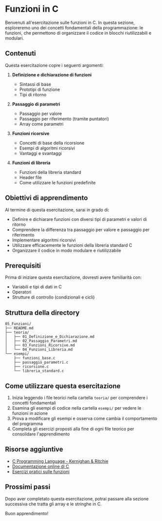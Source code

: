 # Funzioni in C

Benvenuti all'esercitazione sulle funzioni in C. In questa sezione, esploreremo uno dei concetti fondamentali della programmazione: le funzioni, che permettono di organizzare il codice in blocchi riutilizzabili e modulari.

## Contenuti

Questa esercitazione copre i seguenti argomenti:

1. **Definizione e dichiarazione di funzioni**
   - Sintassi di base
   - Prototipi di funzione
   - Tipi di ritorno

2. **Passaggio di parametri**
   - Passaggio per valore
   - Passaggio per riferimento (tramite puntatori)
   - Array come parametri

3. **Funzioni ricorsive**
   - Concetti di base della ricorsione
   - Esempi di algoritmi ricorsivi
   - Vantaggi e svantaggi

4. **Funzioni di libreria**
   - Funzioni della libreria standard
   - Header file
   - Come utilizzare le funzioni predefinite

## Obiettivi di apprendimento

Al termine di questa esercitazione, sarai in grado di:

- Definire e dichiarare funzioni con diversi tipi di parametri e valori di ritorno
- Comprendere la differenza tra passaggio per valore e passaggio per riferimento
- Implementare algoritmi ricorsivi
- Utilizzare efficacemente le funzioni della libreria standard C
- Organizzare il codice in modo modulare e riutilizzabile

## Prerequisiti

Prima di iniziare questa esercitazione, dovresti avere familiarità con:

- Variabili e tipi di dati in C
- Operatori
- Strutture di controllo (condizionali e cicli)

## Struttura della directory

```
05_Funzioni/
├── README.md
├── teoria/
│   ├── 01_Definizione_e_Dichiarazione.md
│   ├── 02_Passaggio_Parametri.md
│   ├── 03_Funzioni_Ricorsive.md
│   └── 04_Funzioni_Libreria.md
└── esempi/
    ├── funzioni_base.c
    ├── passaggio_parametri.c
    ├── ricorsione.c
    └── libreria_standard.c
```

## Come utilizzare questa esercitazione

1. Inizia leggendo i file teorici nella cartella `teoria/` per comprendere i concetti fondamentali
2. Esamina gli esempi di codice nella cartella `esempi/` per vedere le funzioni in azione
3. Prova a modificare gli esempi e osserva come cambia il comportamento del programma
4. Completa gli esercizi proposti alla fine di ogni file teorico per consolidare l'apprendimento

## Risorse aggiuntive

- [C Programming Language - Kernighan & Ritchie](https://en.wikipedia.org/wiki/The_C_Programming_Language)
- [Documentazione online di C](https://devdocs.io/c/)
- [Esercizi pratici sulle funzioni](https://www.learn-c.org/)

## Prossimi passi

Dopo aver completato questa esercitazione, potrai passare alla sezione successiva che tratta gli array e le stringhe in C.

Buon apprendimento!